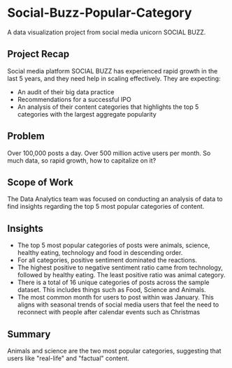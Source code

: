 # Social-Buzz-Popular-Category
A data visualization project from social media unicorn SOCIAL BUZZ.

## Project Recap
Social media platform SOCIAL BUZZ has experienced rapid growth in the last 5 years, and they need help in scaling effectively. They are expecting:
- An audit of their big data practice
- Recommendations for a successful IPO
- An analysis of their content categories that highlights the top 5 categories with the largest aggregate popularity

## Problem
Over 100,000 posts a day.
Over 500 million active users per month.
So much data, so rapid growth, how to capitalize on it?

## Scope of Work
The Data Analytics team was focused on conducting an analysis of data to find insights regarding the top 5 most popular categories of content.

## Insights 
- The top 5 most popular categories of posts were animals, science, healthy eating, technology and food in descending order.
- For all categories, positive sentiment dominated the reactions.
- The highest positive to negative sentiment ratio came from technology, followed by healthy eating. The least positive ratio was animal category.
- There is a total of 16 unique categories of posts across the sample dataset. This includes things such as Food, Science and Animals.
- The most common month for users to post within was January. This aligns with seasonal trends of social media users that feel the need to reconnect with people after calendar events such as Christmas

## Summary
Animals and science are the two most popular categories, suggesting that users like "real-life" and "factual" content.
